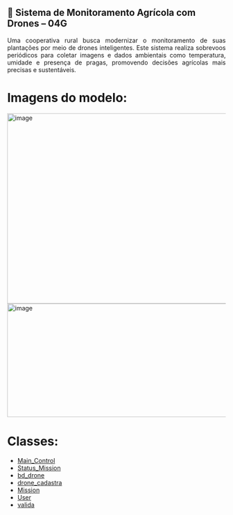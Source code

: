 ## 🌾 Sistema de Monitoramento Agrícola com Drones – 04G
 <div align="justify">
Uma cooperativa rural busca modernizar o monitoramento de suas plantações por meio de drones inteligentes. Este sistema realiza sobrevoos periódicos para coletar imagens e dados ambientais como temperatura, umidade e presença de pragas, promovendo decisões agrícolas mais precisas e sustentáveis.
 </div>

# Imagens do modelo:
<img width="766" height="439" alt="image" src="https://github.com/user-attachments/assets/04ad37d9-cac9-481e-8215-da5fdde14cac" />

<img width="606" height="262" alt="image" src="https://github.com/user-attachments/assets/b1bffa6c-b999-46ef-92df-37565c00e0dc" />

# Classes:
- [Main_Control](https://github.com/mackcoder/Sistema-de-Monitoramento-Agr-cola-com-Drones---04G/blob/main/src/Main_Control.java)
- [Status_Mission](https://github.com/mackcoder/Sistema-de-Monitoramento-Agr-cola-com-Drones---04G/blob/main/src/StatusMission.java)
- [bd_drone](https://github.com/mackcoder/Sistema-de-Monitoramento-Agr-cola-com-Drones---04G/blob/main/src/bd_drone.java)
- [drone_cadastra](https://github.com/mackcoder/Sistema-de-Monitoramento-Agr-cola-com-Drones---04G/blob/main/src/drone_cadastra.java)
- [Mission](https://github.com/mackcoder/Sistema-de-Monitoramento-Agr-cola-com-Drones---04G/blob/main/src/mission.java)
- [User](https://github.com/mackcoder/Sistema-de-Monitoramento-Agr-cola-com-Drones---04G/blob/main/src/user.java)
- [valida](https://github.com/mackcoder/Sistema-de-Monitoramento-Agr-cola-com-Drones---04G/blob/main/src/valida.java)
